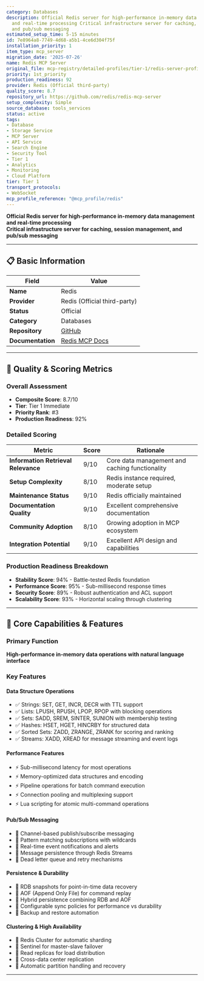 ```yaml
---
category: Databases
description: Official Redis server for high-performance in-memory data management
  and real-time processing Critical infrastructure server for caching, session management,
  and pub/sub messaging
estimated_setup_time: 5-15 minutes
id: 7e8964a8-7749-4d68-a5b1-4ce6d304f75f
installation_priority: 1
item_type: mcp_server
migration_date: '2025-07-26'
name: Redis MCP Server
original_file: mcp-registry/detailed-profiles/tier-1/redis-server-profile.md
priority: 1st_priority
production_readiness: 92
provider: Redis (Official third-party)
quality_score: 8.7
repository_url: https://github.com/redis/redis-mcp-server
setup_complexity: Simple
source_database: tools_services
status: active
tags:
- Database
- Storage Service
- MCP Server
- API Service
- Search Engine
- Security Tool
- Tier 1
- Analytics
- Monitoring
- Cloud Platform
tier: Tier 1
transport_protocols:
- WebSocket
mcp_profile_reference: "@mcp_profile/redis"
---
```


**Official Redis server for high-performance in-memory data management and real-time processing**  
**Critical infrastructure server for caching, session management, and pub/sub messaging**

---

## 📋 Basic Information

| Field | Value |
|-------|-------|
| **Name** | Redis |
| **Provider** | Redis (Official third-party) |
| **Status** | Official |
| **Category** | Databases |
| **Repository** | [GitHub](https://github.com/redis/redis-mcp-server) |
| **Documentation** | [Redis MCP Docs](https://redis.io/docs/mcp-server/) |

---

## 🎯 Quality & Scoring Metrics

### Overall Assessment
- **Composite Score**: 8.7/10
- **Tier**: Tier 1 Immediate
- **Priority Rank**: #3
- **Production Readiness**: 92%

### Detailed Scoring
| Metric | Score | Rationale |
|--------|-------|-----------|
| **Information Retrieval Relevance** | 9/10 | Core data management and caching functionality |
| **Setup Complexity** | 8/10 | Redis instance required, moderate setup |
| **Maintenance Status** | 9/10 | Redis officially maintained |
| **Documentation Quality** | 9/10 | Excellent comprehensive documentation |
| **Community Adoption** | 8/10 | Growing adoption in MCP ecosystem |
| **Integration Potential** | 9/10 | Excellent API design and capabilities |

### Production Readiness Breakdown
- **Stability Score**: 94% - Battle-tested Redis foundation
- **Performance Score**: 95% - Sub-millisecond response times
- **Security Score**: 89% - Robust authentication and ACL support
- **Scalability Score**: 93% - Horizontal scaling through clustering

---

## 🚀 Core Capabilities & Features

### Primary Function
**High-performance in-memory data operations with natural language interface**

### Key Features

#### Data Structure Operations
- ✅ Strings: SET, GET, INCR, DECR with TTL support
- ✅ Lists: LPUSH, RPUSH, LPOP, RPOP with blocking operations
- ✅ Sets: SADD, SREM, SINTER, SUNION with membership testing
- ✅ Hashes: HSET, HGET, HINCRBY for structured data
- ✅ Sorted Sets: ZADD, ZRANGE, ZRANK for scoring and ranking
- ✅ Streams: XADD, XREAD for message streaming and event logs

#### Performance Features
- ⚡ Sub-millisecond latency for most operations
- ⚡ Memory-optimized data structures and encoding
- ⚡ Pipeline operations for batch command execution
- ⚡ Connection pooling and multiplexing support
- ⚡ Lua scripting for atomic multi-command operations

#### Pub/Sub Messaging
- 📡 Channel-based publish/subscribe messaging
- 📡 Pattern matching subscriptions with wildcards
- 📡 Real-time event notifications and alerts
- 📡 Message persistence through Redis Streams
- 📡 Dead letter queue and retry mechanisms

#### Persistence & Durability
- 💾 RDB snapshots for point-in-time data recovery
- 💾 AOF (Append Only File) for command replay
- 💾 Hybrid persistence combining RDB and AOF
- 💾 Configurable sync policies for performance vs durability
- 💾 Backup and restore automation

#### Clustering & High Availability
- 🔄 Redis Cluster for automatic sharding
- 🔄 Sentinel for master-slave failover
- 🔄 Read replicas for load distribution
- 🔄 Cross-data center replication
- 🔄 Automatic partition handling and recovery

---